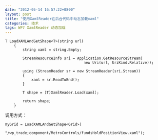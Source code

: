 ```yaml
---
date: "2012-05-14 16:57:22+0800"
layout: post
title: "使用XamlReader在后台代码中动态加载xaml"
categories: 技术	
tags: WP7 XamlReader 动态加载
---
```


	T LoadXAMLAndGetShape<T>(string url)
        {
            string xaml = string.Empty;

            StreamResourceInfo sri = Application.GetResourceStream(
										new Uri(url, UriKind.Relative));

            using (StreamReader sr = new StreamReader(sri.Stream))
            {
                xaml = sr.ReadToEnd();
            }

            T shape = (T)XamlReader.Load(xaml);

            return shape;
        }


调用方式：

	myGrid = LoadXAMLAndGetShape<Grid>(
			"/wp_trade;component/MetroControls/fundsHoldPositionView.xaml");
